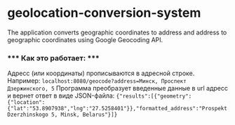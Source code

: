  # geolocation-conversion-system
The application converts geographic coordinates to address and address to geographic coordinates using Google Geocoding API.

 ### *** Как это работает: *** 
Адресс (или координаты) прописываются в адресной строке. Например: `localhost:8080/geocode?address=Минск, Проспект Дзержинского, 5`
Программа преобразует введенные данные в url адресс и вернет ответ в виде JSON-файла: 
`{"results":[{"geometry":{"location":{"lat":"53.8907938","lng":"27.5258401"}},"formatted_address":"Prospekt Dzerzhinskogo 5, Minsk, Belarus"}]}`
